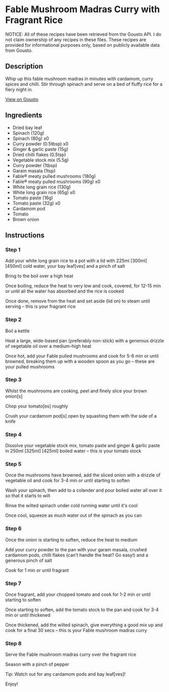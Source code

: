 # Fable Mushroom Madras Curry with Fragrant Rice

NOTICE: All of these recipes have been retrieved from the Gousto API. I do not claim ownership of any recipes in these files. These recipes are provided for informational purposes only, based on publicly available data from Gousto.

## Description

Whip up this fable mushroom madras in minutes with cardamom, curry spices and chilli. Stir through spinach and serve on a bed of fluffy rice for a fiery night in.

[View on Gousto](https://www.gousto.co.uk/recipes/cookbook/fable-mushroom-madras-curry-with-fragrant-rice)

## Ingredients

- Dried bay leaf
- Spinach (120g)
- Spinach (80g) x0
- Curry powder (0.5tbsp) x0
- Ginger & garlic paste (15g)
- Dried chilli flakes (0.5tsp)
- Vegetable stock mix (5.5g)
- Curry powder (1tbsp)
- Garam masala (1tsp)
- Fable® meaty pulled mushrooms (180g)
- Fable® meaty pulled mushrooms (90g) x0
- White long grain rice (130g)
- White long grain rice (65g) x0
- Tomato paste (16g)
- Tomato paste (32g) x0
- Cardamom pod
- Tomato
- Brown onion

## Instructions


### Step 1

Add your white long grain rice to a pot with a lid with 225ml <span class="text-purple">[300ml] </span><span class="text-danger">[450ml]</span> cold water, your bay leaf[ves]<span class="text-danger"> </span>and a pinch of salt

Bring to the boil over a high heat

Once boiling, reduce the heat to very low and cook, covered, for 12-15 min or until all the water has absorbed and the rice is cooked

Once done, remove from the heat and set aside (lid on) to steam until serving – this is your fragrant rice


### Step 2

Boil a kettle

Heat a large, wide-based pan (preferably non-stick) with a generous drizzle of vegetable oil over a medium-high heat

Once hot, add your Fable pulled mushrooms and cook for 5-6 min or until browned, breaking them up with a wooden spoon as you go – these are your pulled mushrooms


### Step 3

Whilst the mushrooms are cooking, peel and finely slice your brown onion[s]

Chop your tomato[es] roughly

Crush your cardamom pod[s] open by squashing them with the side of a knife


### Step 4

Dissolve your vegetable stock mix, tomato paste and ginger & garlic paste in 250ml <span class="text-purple">[325ml]</span> <span class="text-danger">[425ml] </span>boiled water – this is your tomato stock


### Step 5

Once the mushrooms have browned, add the sliced onion with a drizzle of vegetable oil and cook for 3-4 min or until starting to soften

Wash your spinach, then add to a colander and pour boiled water all over it so that it starts to wilt

Rinse the wilted spinach under cold running water until it's cool

Once cool, squeeze as much water out of the spinach as you can


### Step 6

Once the onion is starting to soften, reduce the heat to medium

Add your curry powder to the pan with your garam masala, crushed cardamom pods, chilli flakes (can't handle the heat? Go easy!) and a generous pinch of salt

Cook for 1 min or until fragrant


### Step 7

Once fragrant, add your chopped tomato and cook for 1-2 min or until starting to soften

Once starting to soften, add the tomato stock to the pan and cook for 3-4 min or until thickened

Once thickened, add the wilted spinach, give everything a good mix up and cook for a final 30 secs – this is your Fable mushroom madras curry

### Step 8

Serve the Fable mushroom madras curry over the fragrant rice

Season with a pinch of pepper

Tip: Watch out for any cardamom pods and bay leaf[ves]!

Enjoy!

